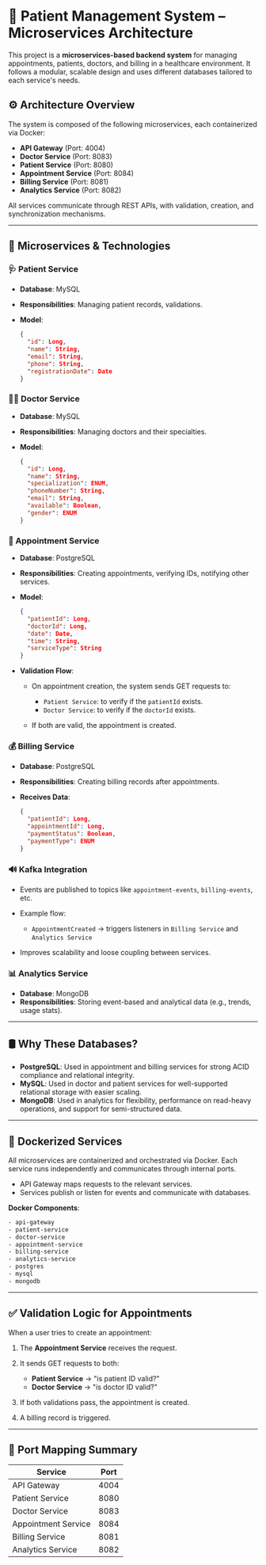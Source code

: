 # 🏥 Patient Management System – Microservices Architecture

This project is a **microservices-based backend system** for managing appointments, patients, doctors, and billing in a healthcare environment. It follows a modular, scalable design and uses different databases tailored to each service's needs.

## ⚙️ Architecture Overview

The system is composed of the following microservices, each containerized via Docker:

* **API Gateway** (Port: 4004)
* **Doctor Service** (Port: 8083)
* **Patient Service** (Port: 8080)
* **Appointment Service** (Port: 8084)
* **Billing Service** (Port: 8081)
* **Analytics Service** (Port: 8082)

All services communicate through REST APIs, with validation, creation, and synchronization mechanisms.

---

## 🧩 Microservices & Technologies

### 🩺 Patient Service

* **Database**: MySQL
* **Responsibilities**: Managing patient records, validations.
* **Model**:

  ```json
  {
    "id": Long,
    "name": String,
    "email": String,
    "phone": String,
    "registrationDate": Date
  }
  ```

### 👨‍⚕️ Doctor Service

* **Database**: MySQL
* **Responsibilities**: Managing doctors and their specialties.
* **Model**:

  ```json
  {
    "id": Long,
    "name": String,
    "specialization": ENUM,
    "phoneNumber": String,
    "email": String,
    "available": Boolean,
    "gender": ENUM
  }
  ```

### 📅 Appointment Service

* **Database**: PostgreSQL

* **Responsibilities**: Creating appointments, verifying IDs, notifying other services.

* **Model**:

  ```json
  {
    "patientId": Long,
    "doctorId": Long,
    "date": Date,
    "time": String,
    "serviceType": String
  }
  ```

* **Validation Flow**:

    * On appointment creation, the system sends GET requests to:

        * `Patient Service`: to verify if the `patientId` exists.
        * `Doctor Service`: to verify if the `doctorId` exists.
    * If both are valid, the appointment is created.

### 💰 Billing Service

* **Database**: PostgreSQL
* **Responsibilities**: Creating billing records after appointments.
* **Receives Data**:

  ```json
  {
    "patientId": Long,
    "appointmentId": Long,
    "paymentStatus": Boolean,
    "paymentType": ENUM
  }
  ```
### 🔊 Kafka Integration

* Events are published to topics like `appointment-events`, `billing-events`, etc.
* Example flow:

    * `AppointmentCreated` → triggers listeners in `Billing Service` and `Analytics Service`
* Improves scalability and loose coupling between services.


### 📊 Analytics Service

* **Database**: MongoDB
* **Responsibilities**: Storing event-based and analytical data (e.g., trends, usage stats).

---

## 🛢 Why These Databases?

* **PostgreSQL**: Used in appointment and billing services for strong ACID compliance and relational integrity.
* **MySQL**: Used in doctor and patient services for well-supported relational storage with easier scaling.
* **MongoDB**: Used in analytics for flexibility, performance on read-heavy operations, and support for semi-structured data.

---

## 🐳 Dockerized Services

All microservices are containerized and orchestrated via Docker. Each service runs independently and communicates through internal ports.

* API Gateway maps requests to the relevant services.
* Services publish or listen for events and communicate with databases.

**Docker Components**:

```bash
- api-gateway
- patient-service
- doctor-service
- appointment-service
- billing-service
- analytics-service
- postgres
- mysql
- mongodb
```

---

## ✅ Validation Logic for Appointments

When a user tries to create an appointment:

1. The **Appointment Service** receives the request.
2. It sends GET requests to both:

    * **Patient Service** → "is patient ID valid?"
    * **Doctor Service** → "is doctor ID valid?"
3. If both validations pass, the appointment is created.
4. A billing record is triggered.

---

## 📡 Port Mapping Summary

| Service             | Port |
| ------------------- | ---- |
| API Gateway         | 4004 |
| Patient Service     | 8080 |
| Doctor Service      | 8083 |
| Appointment Service | 8084 |
| Billing Service     | 8081 |
| Analytics Service   | 8082 |

